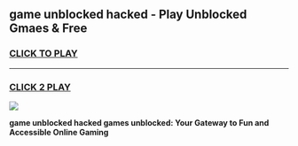 
## game unblocked hacked - Play Unblocked Gmaes & Free
<h3>
<a href="https://premium.freeplayer.one?title=game_unblocked_hacked&ref=20F">CLICK TO PLAY</a></h3>
<hr>

<h3>
<a href="https://premium.freeplayer.one?title=game_unblocked_hacked&ref=20F">CLICK 2 PLAY</a>
  
</h3>

<a href="https://premium.freeplayer.one?title=game_unblocked_hacked&ref=20F/"><img src="https://clearcache.store/games.png"></a>


**game unblocked hacked games unblocked: Your Gateway to Fun and Accessible Online Gaming**
